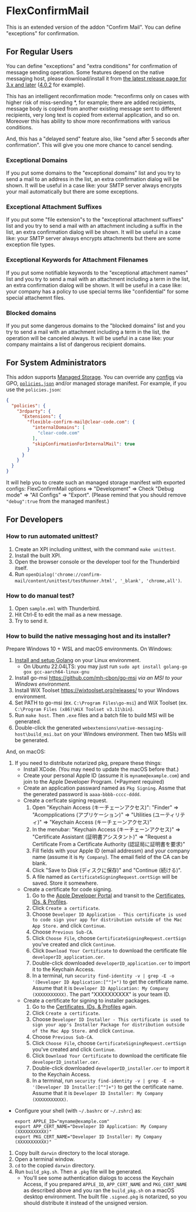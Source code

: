 # FlexConfirmMail

This is an extended version of the addon "Confirm Mail". You can define "exceptions" for confirmation.

## For Regular Users

You can define "exceptions" and "extra conditions" for confirmation of message sending operation. Some features depend on the native messaging host, please download/install it from [the latest release page for 3.x and later](https://github.com/clear-code/flex-confirm-mail/releases/latest) ([4.0.2](https://github.com/clear-code/flex-confirm-mail/releases/tag/4.0.2) for example).

This has an intelligent reconfirmation mode: *reconfirms only on cases with higher risk of miss-sending *, for example; there are added recipients, message body is copied from another existing message sent to different recipients, very long text is copied from external application, and so on.
Moreover this has ability to show more reconfirmations with various conditions.

And, this has a "delayed send" feature also, like "send after 5 seconds after confirmation". This will give you one more chance to cancel sending.

### Exceptional Domains

If you put some domains to the "exceptional domains" list and you try to send a mail to an address in the list, an extra confirmation dialog will be shown. It will be useful in a case like: your SMTP server always encrypts your mail automatically but there are some exceptions.

### Exceptional Attachment Suffixes

If you put some "file extension"s to the "exceptional attachment suffixes" list and you try to send a mail with an attachment including a suffix in the list, an extra confirmation dialog will be shown. It will be useful in a case like: your SMTP server always encrypts attachments but there are some exception file types.

### Exceptional Keywords for Attachment Filenames

If you put some notifiable keywords to the "exceptional attachment names" list and you try to send a mail with an attachment including a term in the list, an extra confirmation dialog will be shown. It will be useful in a case like: your company has a policy to use special terms like "confidential" for some special attachemnt files.

### Blocked domains

If you put some dangerous domains to the "blocked domains" list and you try to send a mail with an attachment including a term in the list, the operation will be canceled always. It will be useful in a case like: your company maintains a list of dangerous recipient domains.

## For System Administrators

This addon supports [Managed Storage](https://developer.mozilla.org/en-US/docs/Mozilla/Add-ons/WebExtensions/Native_manifests#managed_storage_manifests).
You can override any [configs](https://github.com/clear-code/flex-confirm-mail/blob/08d59d82f282ac86bb809ab11d560f2107c59fde/webextensions/common/common.js#L14-L233) via GPO, [`policies.json`](https://github.com/mozilla/policy-templates) and/or managed storage manifest.
For example, if you use the `policies.json`:

```json
{
  "policies": {
    "3rdparty": {
      "Extensions": {
        "flexible-confirm-mail@clear-code.com": {
          "internalDomains": [
            "clear-code.com"
          ],
          "skipConfirmationForInternalMail": true
        }
      }
    }
  }
}
```

It will help you to create such an managed storage manifest with exported configs: FlexConfirmMail options => "Development" => Check "Debug mode" => "All Configs" => "Export".
(Please remind that you should remove `"debug":true` from the managed manifest.)

## For Developers

### How to run automated unittest?

1. Create an XPI including unittest, with the command `make unittest`.
2. Install the built XPI.
3. Open the browser console or the developer tool for the Thunderbird itself.
4. Run `openDialog('chrome://confirm-mail/content/unittest/testRunner.html', '_blank', 'chrome,all')`.

### How to do manual test?

1. Open `sample.eml` with Thunderbird.
2. Hit Ctrl-E to edit the mail as a new message.
3. Try to send it.

### How to build the native messaging host and its installer?

Prepare Windows 10 + WSL and macOS environments.
On Windows:

1. [Install and setup Golang](https://golang.org/doc/install) on your Linux environment.
   * On Ubuntu 22.04LTS: you may just run `sudo apt install golang-go gox gcc-aarch64-linux-gnu`
2. Install go-msi https://github.com/mh-cbon/go-msi *via an MSI to your Windows environment*.
3. Install WiX Toolset https://wixtoolset.org/releases/ to your Windows environment.
4. Set PATH to go-msi (ex. `C:\Program Files\go-msi`) and WiX Toolset (ex. `C:\Program Files (x86)\WiX Toolset v3.11\bin`).
5. Run `make host`.
   Then `.exe` files and a batch file to build MSI will be generated.
6. Double-click the generated `webextensions\native-messaging-host\build_msi.bat` on your Windows environment.
   Then two MSIs will be generated.

And, on macOS:

1. If you need to distribute notarized pkg, prepare these things:
   * Install XCode. (You may need to update the macOS before that.)
   * Create your personal Apple ID (assume it is `myname@example.com`) and join to the Apple Developer Program. (*Payment required)
   * Create an application passward named as `Pkg Signing`. Assme that the generated password is `aaaa-bbbb-cccc-dddd`.
   * Create a cerficate signing request.
     1. Open "Keychain Access (キーチェーンアクセス)": "Finder" => "Acompplications (アプリケーション)" => "Utilities (ユーティリティ)" => "Keychain Access (キーチェーンアクセス)"
     2. In the menubar: "Keychain Access (キーチェーンアクセス)" => "Certificate Assistant (証明書アシスタント)" => "Request a Certificate From a Certificate Authority (認証局に証明書を要求)"
     3. Fill fields with your Apple ID (email addressm) and your company name (assume it is `My Company`). The email field of the CA can be blank.
     4. Click "Save to Disk (ディスクに保存)" and "Continue (続ける)".
     5. A file named as `CertificateSigningRequest.certSign` will be saved. Store it somewhere.
   * Create a certificate for code signing.
     1. Go to the [Apple Developer Portal](https://developer.apple.com/) and transit to the [Certificates, IDs, & Profiles](https://developer.apple.com/account/resources/certificates/list).
     2. Click `Create a certificate`.
     3. Choose `Developer ID Application - This certificate is used to code sign your app for distribution outside of the Mac App Store.` and click `Continue`.
     4. Choose `Previous Sub-CA`.
     5. Click `Choose File`, choose `CertificateSigningRequest.certSign` you've created and click `Continue`.
     6. Click `Download Your Certificate` to download the certificate file `developerID_application.cer`.
     7. Double-click downloaded `developerID_application.cer` to import it to the Keychain Access.
     8. In a terminal, run `security find-identity -v | grep -E -o '(Developer ID Application:[^"]+")` to get the certificate name. Assume that it is `Developer ID Application: My Company (XXXXXXXXXXX)`. The part "XXXXXXXXXX" is your team ID.
   * Create a certificate for signing to installer packages.
     1. Go to the [Certificates, IDs, & Profiles](https://developer.apple.com/account/resources/certificates/list) again.
     2. Click `Create a certificate`.
     3. Choose `Developer ID Installer - This certificate is used to sign your app's Installer Package for distribution outside of the Mac App Store.` and click `Continue`.
     4. Choose `Previous Sub-CA`.
     5. Click `Choose File`, choose `CertificateSigningRequest.certSign` you've created and click `Continue`.
     6. Click `Download Your Certificate` to download the certificate file `developerID_installer.cer`.
     7. Double-click downloaded `developerID_installer.cer` to import it to the Keychain Access.
     8. In a terminal, run `security find-identity -v | grep -E -o '(Developer ID Installer:[^"]+")` to get the certificate name. Assume that it is `Developer ID Installer: My Company (XXXXXXXXXXX)`.
  * Configure your shell (with `~/.bashrc` or `~/.zshrc`) as:
    ```
    export APPLE_ID="myname@example.com"
    export APP_CERT_NAME="Developer ID Application: My Company (XXXXXXXXXXX)"
    export PKG_CERT_NAME="Developer ID Installer: My Company (XXXXXXXXXXX)"
    ```
1. Copy built `darwin` directory to the local storage.
2. Open a terminal window.
3. `cd` to the copied `darwin` directory.
4. Run `build_pkg.sh`.
   Then a `.pkg` file will be generated.
   * You'll see some authentication dialogs to access the Keychain Access, if you prepared `APPLE_ID`, `APP_CERT_NAME` and `PKG_CERT_NAME` as described above and you ran the `build_pkg.sh` on a macOS desktop environment.
     The built file `.signed.pkg` is notarized, so you should distribute it instead of the unsigned version.


